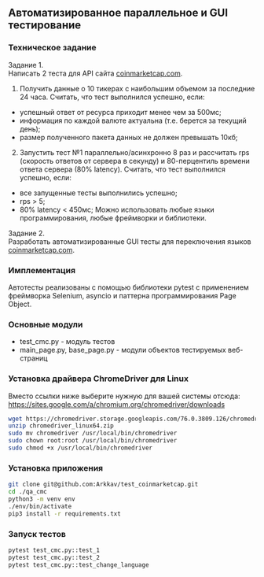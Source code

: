 ## Автоматизированное параллельное и GUI тестирование

### Техническое задание

Задание 1. <br/>
Написать 2 теста для API сайта [coinmarketcap.com](http://coinmarketcap.com/).
1. Получить данные о 10 тикерах с наибольшим объемом за последние 24 часа.
Считать, что тест выполнился успешно, если:
- успешный ответ от ресурса приходит менее чем за 500мс;
- информация по каждой валюте актуальна (т.е. берется за текущий день);
- размер полученного пакета данных не должен превышать 10кб;
2.  Запустить тест №1 параллельно/асинхронно 8 раз и рассчитать rps (скорость ответов от сервера в секунду) и 80-перцентиль времени ответа сервера (80% latency).
Считать, что тест выполнился успешно, если:
- все запущенные тесты выполнились успешно;
- rps > 5;
- 80% latency < 450мс;
Можно использовать любые языки программирования, любые фреймворки и библиотеки.

Задание 2. <br/>
Разработать автоматизированные GUI тесты для переключения языков [coinmarketcap.com](http://coinmarketcap.com/).

### Имплементация
Автотесты реализованы с помощью библиотеки pytest с применением фреймворка Selenium, asyncio и паттерна программирования Page Object.
 
### Основные модули 
- test_cmc.py - модуль тестов
- main_page.py, base_page.py - модули объектов тестируемых веб-страниц

### Установка драйвера ChromeDriver для Linux
Вместо ссылки ниже выберите нужную для вашей системы отсюда: https://sites.google.com/a/chromium.org/chromedriver/downloads
```bash
wget https://chromedriver.storage.googleapis.com/76.0.3809.126/chromedriver_linux64.zip
unzip chromedriver_linux64.zip
sudo mv chromedriver /usr/local/bin/chromedriver
sudo chown root:root /usr/local/bin/chromedriver
sudo chmod +x /usr/local/bin/chromedriver
```

### Установка приложения
```bash
git clone git@github.com:Arkkav/test_coinmarketcap.git
cd ./qa_cmc
python3 -m venv env
./env/bin/activate
pip3 install -r requirements.txt
```

### Запуск тестов
```bash
pytest test_cmc.py::test_1
pytest test_cmc.py::test_2
pytest test_cmc.py::test_change_language
```

